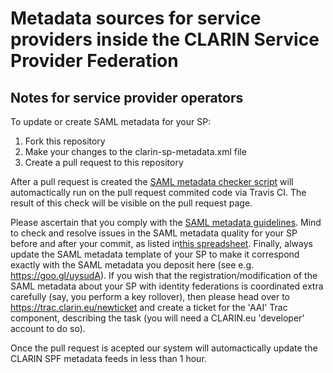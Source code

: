 # Metadata sources for service providers inside the CLARIN Service Provider Federation

## Notes for service provider operators

To update or create SAML metadata for your SP:
1. Fork this repository
2. Make your changes to the clarin-sp-metadata.xml file
3. Create a pull request to this repository

After a pull request is created the [SAML metadata checker script](https://github.com/clarin-eric/SAML-metadata-checker) will automactically run on the pull request commited code via Travis CI. The result of this check will be visible on the pull request page.

Please ascertain that you comply with ​the [SAML metadata guidelines](https://www.clarin.eu/content/guidelines-saml-metadata-about-your-sp). Mind to check and resolve issues in the SAML metadata quality for your SP before and after your commit, as listed in ​[this spreadsheet](https://goo.gl/Nl0DCH). Finally, always update the SAML metadata template of your SP to make it correspond exactly with the SAML metadata you deposit here (see e.g. ​https://goo.gl/uysudA).
If you wish that the registration/modification of the SAML metadata about your SP with identity federations is coordinated extra carefully (say, you perform a key rollover), then please head over to https://trac.clarin.eu/newticket and create a ticket for the 'AAI' Trac component, describing the task (you will need a CLARIN.eu 'developer' account to do so). 

Once the pull request is acepted our system will automactically update the CLARIN SPF metadata feeds in less than 1 hour.